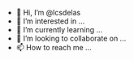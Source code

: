 - 👋 Hi, I’m @lcsdelas
- 👀 I’m interested in ...
- 🌱 I’m currently learning ...
- 💞️ I’m looking to collaborate on ...
- 📫 How to reach me ...

<!---
lcsdelas/lcsdelas is a ✨ special ✨ repository because its `README.md` (this file) appears on your GitHub profile.
You can click the Preview link to take a look at your changes.
--->
